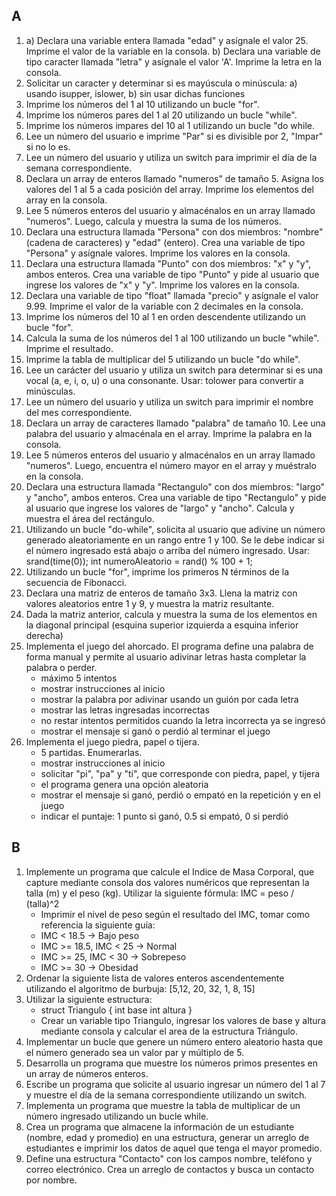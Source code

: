 ## A
1. a) Declara una variable entera llamada "edad" y asígnale el valor 25. Imprime el valor de la variable en la consola. b) Declara una variable de tipo caracter llamada "letra" y asígnale el valor 'A'. Imprime la letra en la consola.
1. Solicitar un caracter y determinar si es mayúscula o minúscula: a) usando isupper, islower, b) sin usar dichas funciones
1. Imprime los números del 1 al 10 utilizando un bucle "for".
1. Imprime los números pares del 1 al 20 utilizando un bucle "while".
1. Imprime los números impares del 10 al 1 utilizando un bucle "do while.
1. Lee un número del usuario e imprime "Par" si es divisible por 2, "Impar" si no lo es.
1. Lee un número del usuario y utiliza un switch para imprimir el día de la semana correspondiente.
1. Declara un array de enteros llamado "numeros" de tamaño 5. Asigna los valores del 1 al 5 a cada posición del array. Imprime los elementos del array en la consola.
1. Lee 5 números enteros del usuario y almacénalos en un array llamado "numeros". Luego, calcula y muestra la suma de los números.
1. Declara una estructura llamada "Persona" con dos miembros: "nombre" (cadena de caracteres) y "edad" (entero). Crea una variable de tipo "Persona" y asígnale valores. Imprime los valores en la consola.
1. Declara una estructura llamada "Punto" con dos miembros: "x" y "y", ambos enteros. Crea una variable de tipo "Punto" y pide al usuario que ingrese los valores de "x" y "y". Imprime los valores en la consola.
1. Declara una variable de tipo "float" llamada "precio" y asígnale el valor 9.99. Imprime el valor de la variable con 2 decimales en la consola.
1. Imprime los números del 10 al 1 en orden descendente utilizando un bucle "for".
1. Calcula la suma de los números del 1 al 100 utilizando un bucle "while". Imprime el resultado.
1. Imprime la tabla de multiplicar del 5 utilizando un bucle "do while".
1. Lee un carácter del usuario y utiliza un switch para determinar si es una vocal (a, e, i, o, u) o una consonante. Usar: tolower para convertir a minúsculas.
1. Lee un número del usuario y utiliza un switch para imprimir el nombre del mes correspondiente.
1. Declara un array de caracteres llamado "palabra" de tamaño 10. Lee una palabra del usuario y almacénala en el array. Imprime la palabra en la consola.
1. Lee 5 números enteros del usuario y almacénalos en un array llamado "numeros". Luego, encuentra el número mayor en el array y muéstralo en la consola.
1. Declara una estructura llamada "Rectangulo" con dos miembros: "largo" y "ancho", ambos enteros. Crea una variable de tipo "Rectangulo" y pide al usuario que ingrese los valores de "largo" y "ancho". Calcula y muestra el área del rectángulo.
1. Utilizando un bucle "do-while", solicita al usuario que adivine un número generado aleatoriamente en un rango entre 1 y 100. Se le debe indicar si el número ingresado está abajo o arriba del número ingresado. Usar: srand(time(0)); int numeroAleatorio = rand() % 100 + 1;
1. Utilizando un bucle "for", imprime los primeros N términos de la secuencia de Fibonacci.
1. Declara una matriz de enteros de tamaño 3x3. Llena la matriz con valores aleatorios entre 1 y 9, y muestra la matriz resultante.
1. Dada la matriz anterior, calcula y muestra la suma de los elementos en la diagonal principal (esquina superior izquierda a esquina inferior derecha)
1. Implementa el juego del ahorcado. El programa define una palabra de forma manual y permite al usuario adivinar letras hasta completar la palabra o perder. 
    - máximo 5 intentos
    - mostrar instrucciones al inicio
    - mostrar la palabra por adivinar usando un guión por cada letra
    - mostrar las letras ingresadas incorrectas
    - no restar intentos permitidos cuando la letra incorrecta ya se ingresó
    - mostrar el mensaje si ganó o perdió al terminar el juego
1. Implementa el juego piedra, papel o tijera.
    - 5 partidas. Enumerarlas.
    - mostrar instrucciones al inicio
    - solicitar "pi", "pa" y "ti", que corresponde con piedra, papel, y tijera
    - el programa genera una opción aleatoria
    - mostrar el mensaje si ganó, perdió o empató en la repetición y en el juego
    - indicar el puntaje: 1 punto si ganó, 0.5 si empató, 0 si perdió


## B
1. Implemente un programa que calcule el Indice de Masa Corporal, que capture mediante consola dos valores numéricos que representan la talla (m) y el peso (kg). Utilizar la siguiente fórmula: IMC = peso / (talla)^2
    - Imprimir el nivel de peso según el resultado del IMC, tomar como referencia la siguiente guía:
    - IMC < 18.5 -> Bajo peso
    - IMC >= 18.5, IMC < 25 -> Normal
    - IMC >= 25, IMC < 30 -> Sobrepeso 
    - IMC >= 30 -> Obesidad
2. Ordenar la siguiente lista de valores enteros ascendentemente utilizando el algoritmo de burbuja: [5,12, 20, 32, 1, 8, 15]
3. Utilizar la siguiente estructura:
    - struct Triangulo {
        int base
        int altura
    }
    - Crear un variable tipo Triangulo, ingresar los valores de base y altura mediante consola y calcular el area de la estructura Triángulo.
4. Implementar un bucle que genere un número entero aleatorio hasta que el número generado sea un valor par y múltiplo de 5.
5. Desarrolla un programa que muestre los números primos presentes en un array de números enteros.
6. Escribe un programa que solicite al usuario ingresar un número del 1 al 7 y muestre el día de la semana correspondiente utilizando un switch.
7. Implementa un programa que muestre la tabla de multiplicar de un número ingresado utilizando un bucle while.
8. Crea un programa que almacene la información de un estudiante (nombre, edad y promedio) en una estructura, generar un arreglo de estudiantes e imprimir los datos de aquel que tenga el mayor promedio.
9. Define una estructura "Contacto" con los campos nombre, teléfono y correo electrónico. Crea un arreglo de contactos y busca un contacto por nombre.
